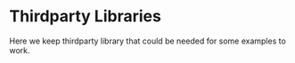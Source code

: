 # Thirdparty Libraries

Here we keep thirdparty library that could be needed for some examples to work.

